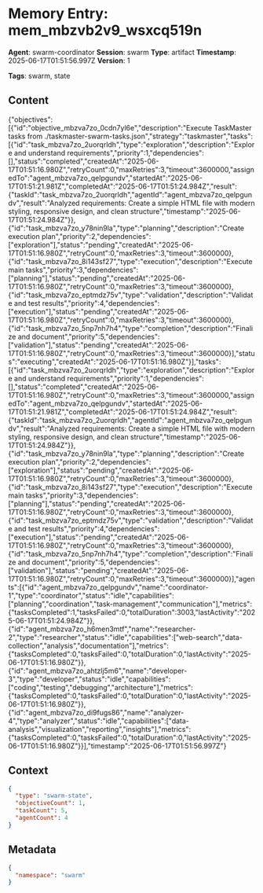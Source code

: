 # Memory Entry: mem_mbzvb2v9_wsxcq519n

**Agent**: swarm-coordinator
**Session**: swarm
**Type**: artifact
**Timestamp**: 2025-06-17T01:51:56.997Z
**Version**: 1

**Tags**: swarm, state

## Content

{"objectives":[{"id":"objective_mbzva7zo_0cdn7yl6e","description":"Execute TaskMaster tasks from ./taskmaster-swarm-tasks.json","strategy":"taskmaster","tasks":[{"id":"task_mbzva7zo_2uorqrldh","type":"exploration","description":"Explore and understand requirements","priority":1,"dependencies":[],"status":"completed","createdAt":"2025-06-17T01:51:16.980Z","retryCount":0,"maxRetries":3,"timeout":3600000,"assignedTo":"agent_mbzva7zo_qelpgundv","startedAt":"2025-06-17T01:51:21.981Z","completedAt":"2025-06-17T01:51:24.984Z","result":{"taskId":"task_mbzva7zo_2uorqrldh","agentId":"agent_mbzva7zo_qelpgundv","result":"Analyzed requirements: Create a simple HTML file with modern styling, responsive design, and clean structure","timestamp":"2025-06-17T01:51:24.984Z"}},{"id":"task_mbzva7zo_y78nin9la","type":"planning","description":"Create execution plan","priority":2,"dependencies":["exploration"],"status":"pending","createdAt":"2025-06-17T01:51:16.980Z","retryCount":0,"maxRetries":3,"timeout":3600000},{"id":"task_mbzva7zo_8i143sf27","type":"execution","description":"Execute main tasks","priority":3,"dependencies":["planning"],"status":"pending","createdAt":"2025-06-17T01:51:16.980Z","retryCount":0,"maxRetries":3,"timeout":3600000},{"id":"task_mbzva7zo_eptmdz75v","type":"validation","description":"Validate and test results","priority":4,"dependencies":["execution"],"status":"pending","createdAt":"2025-06-17T01:51:16.980Z","retryCount":0,"maxRetries":3,"timeout":3600000},{"id":"task_mbzva7zo_5np7nh7h4","type":"completion","description":"Finalize and document","priority":5,"dependencies":["validation"],"status":"pending","createdAt":"2025-06-17T01:51:16.980Z","retryCount":0,"maxRetries":3,"timeout":3600000}],"status":"executing","createdAt":"2025-06-17T01:51:16.980Z"}],"tasks":[{"id":"task_mbzva7zo_2uorqrldh","type":"exploration","description":"Explore and understand requirements","priority":1,"dependencies":[],"status":"completed","createdAt":"2025-06-17T01:51:16.980Z","retryCount":0,"maxRetries":3,"timeout":3600000,"assignedTo":"agent_mbzva7zo_qelpgundv","startedAt":"2025-06-17T01:51:21.981Z","completedAt":"2025-06-17T01:51:24.984Z","result":{"taskId":"task_mbzva7zo_2uorqrldh","agentId":"agent_mbzva7zo_qelpgundv","result":"Analyzed requirements: Create a simple HTML file with modern styling, responsive design, and clean structure","timestamp":"2025-06-17T01:51:24.984Z"}},{"id":"task_mbzva7zo_y78nin9la","type":"planning","description":"Create execution plan","priority":2,"dependencies":["exploration"],"status":"pending","createdAt":"2025-06-17T01:51:16.980Z","retryCount":0,"maxRetries":3,"timeout":3600000},{"id":"task_mbzva7zo_8i143sf27","type":"execution","description":"Execute main tasks","priority":3,"dependencies":["planning"],"status":"pending","createdAt":"2025-06-17T01:51:16.980Z","retryCount":0,"maxRetries":3,"timeout":3600000},{"id":"task_mbzva7zo_eptmdz75v","type":"validation","description":"Validate and test results","priority":4,"dependencies":["execution"],"status":"pending","createdAt":"2025-06-17T01:51:16.980Z","retryCount":0,"maxRetries":3,"timeout":3600000},{"id":"task_mbzva7zo_5np7nh7h4","type":"completion","description":"Finalize and document","priority":5,"dependencies":["validation"],"status":"pending","createdAt":"2025-06-17T01:51:16.980Z","retryCount":0,"maxRetries":3,"timeout":3600000}],"agents":[{"id":"agent_mbzva7zo_qelpgundv","name":"coordinator-1","type":"coordinator","status":"idle","capabilities":["planning","coordination","task-management","communication"],"metrics":{"tasksCompleted":1,"tasksFailed":0,"totalDuration":3003,"lastActivity":"2025-06-17T01:51:24.984Z"}},{"id":"agent_mbzva7zo_h6men3mtf","name":"researcher-2","type":"researcher","status":"idle","capabilities":["web-search","data-collection","analysis","documentation"],"metrics":{"tasksCompleted":0,"tasksFailed":0,"totalDuration":0,"lastActivity":"2025-06-17T01:51:16.980Z"}},{"id":"agent_mbzva7zo_ahtzlj5m6","name":"developer-3","type":"developer","status":"idle","capabilities":["coding","testing","debugging","architecture"],"metrics":{"tasksCompleted":0,"tasksFailed":0,"totalDuration":0,"lastActivity":"2025-06-17T01:51:16.980Z"}},{"id":"agent_mbzva7zo_di9fugs86","name":"analyzer-4","type":"analyzer","status":"idle","capabilities":["data-analysis","visualization","reporting","insights"],"metrics":{"tasksCompleted":0,"tasksFailed":0,"totalDuration":0,"lastActivity":"2025-06-17T01:51:16.980Z"}}],"timestamp":"2025-06-17T01:51:56.997Z"}

## Context

```json
{
  "type": "swarm-state",
  "objectiveCount": 1,
  "taskCount": 5,
  "agentCount": 4
}
```

## Metadata

```json
{
  "namespace": "swarm"
}
```
